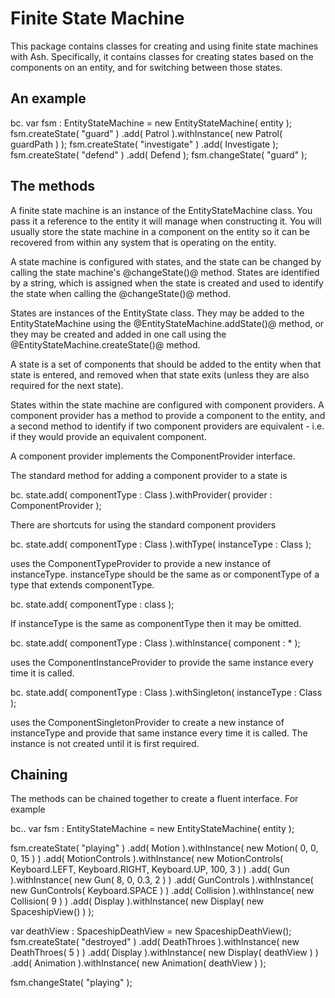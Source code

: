 # Finite State Machine

This package contains classes for creating and using finite state machines with Ash. Specifically, it contains
classes for creating states based on the components on an entity, and for switching between those states.

## An example

bc. var fsm : EntityStateMachine = new EntityStateMachine( entity );
fsm.createState( "guard" )
   .add( Patrol ).withInstance( new Patrol( guardPath ) );
fsm.createState( "investigate" )
   .add( Investigate );
fsm.createState( "defend" )
   .add( Defend );
fsm.changeState( "guard" );

## The methods

A finite state machine is an instance of the EntityStateMachine class. You pass it a reference to the entity it will
manage when constructing it. You will usually store the state machine in a component on the entity so it can be
recovered from within any system that is operating on the entity.

A state machine is configured with states, and the state can be changed by calling the state machine's @changeState()@ 
method. States are identified by a string, which is assigned when the state is created and used to identify the state 
when calling the @changeState()@ method.

States are instances of the EntityState class. They may be added to the EntityStateMachine using the 
@EntityStateMachine.addState()@ method, or they may be created and added in one call using the 
@EntityStateMachine.createState()@ method.

A state is a set of components that should be added to the entity when that state is entered, and removed when that
state exits (unless they are also required for the next state).

States within the state machine are configured with component providers. A component provider has a method to
provide a component to the entity, and a second method to identify if two component providers are equivalent -
i.e. if they would provide an equivalent component.

A component provider implements the ComponentProvider interface.

The standard method for adding a component provider to a state is

bc. state.add( componentType : Class ).withProvider( provider : ComponentProvider );

There are shortcuts for using the standard component providers

bc. state.add( componentType : Class ).withType( instanceType : Class );

uses the ComponentTypeProvider to provide a new instance of instanceType. instanceType should be the same as or componentType of a type that extends 
componentType.

bc. state.add( componentType : class );

If instanceType is the same as componentType then it may be omitted.

bc. state.add( componentType : Class ).withInstance( component : * );

uses the ComponentInstanceProvider to provide the same instance every time it is called.

bc. state.add( componentType : Class ).withSingleton( instanceType : Class );

uses the ComponentSingletonProvider to create a new instance of instanceType and provide that same instance every 
time it is called. The instance is not created until it is first required.

## Chaining

The methods can be chained together to create a fluent interface. For example

bc.. var fsm : EntityStateMachine = new EntityStateMachine( entity );
			
fsm.createState( "playing" )
   .add( Motion ).withInstance( new Motion( 0, 0, 0, 15 ) )
   .add( MotionControls ).withInstance( new MotionControls( Keyboard.LEFT, Keyboard.RIGHT, Keyboard.UP, 100, 3 ) )
   .add( Gun ).withInstance( new Gun( 8, 0, 0.3, 2 ) )
   .add( GunControls ).withInstance( new GunControls( Keyboard.SPACE ) )
   .add( Collision ).withInstance( new Collision( 9 ) )
   .add( Display ).withInstance( new Display( new SpaceshipView() ) );
			
var deathView : SpaceshipDeathView = new SpaceshipDeathView();
fsm.createState( "destroyed" )
   .add( DeathThroes ).withInstance( new DeathThroes( 5 ) )
   .add( Display ).withInstance( new Display( deathView ) )
   .add( Animation ).withInstance( new Animation( deathView ) );
			
fsm.changeState( "playing" );
